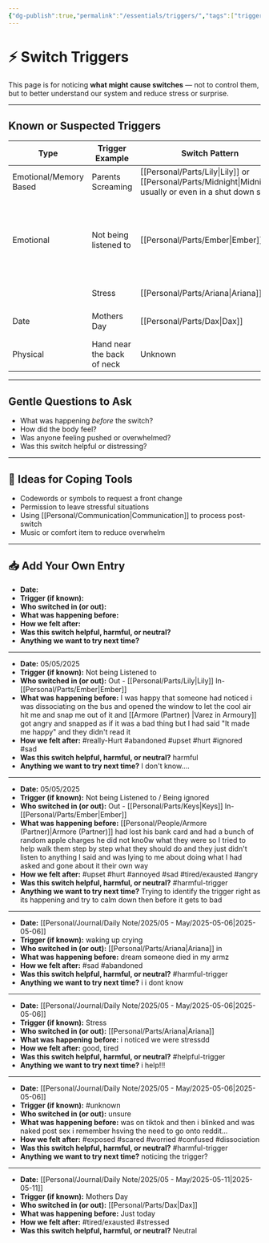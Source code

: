```yaml
---
{"dg-publish":true,"permalink":"/essentials/triggers/","tags":["triggered","trigger-awareness","pattern-tracking"]}
---
```


# ⚡ Switch Triggers

This page is for noticing **what might cause switches** — not to control them, but to better understand our system and reduce stress or surprise.

---

## Known or Suspected Triggers

| Type                   | Trigger Example            | Switch Pattern                                                | Notes or Coping Ideas                                                                                                 |
| ---------------------- | -------------------------- | ------------------------------------------------------------- | --------------------------------------------------------------------------------------------------------------------- |
| Emotional/Memory Based | Parents Screaming          | [[Personal/Parts/Lily\|Lily]] or [[Personal/Parts/Midnight\|Midnight]] usually or even in a shut down state | [[Essentials/Plans/Grounding Toolbox\|Grounding Toolbox]]                                                                                                 |
| Emotional              | Not being listened to      | [[Personal/Parts/Ember\|Ember]]                                                     | - Taking a deep breath<br>- Taking some time away from the trigger<br>( AKA getting Space)<br>- [[Essentials/Plans/Grounding Toolbox\|Grounding Toolbox]] |
|                        | Stress                     | [[Personal/Parts/Ariana\|Ariana]]                                                    | - Helps with it and can take care of herself                                                                          |
| Date                   | Mothers Day                | [[Personal/Parts/Dax\|Dax]]                                                       | - Partners<br>- Being Small<br>- Video Games                                                                          |
| Physical               | Hand near the back of neck | Unknown                                                       |                                                                                                                       |


---

## Gentle Questions to Ask
- What was happening *before* the switch?
- How did the body feel?
- Was anyone feeling pushed or overwhelmed?
- Was this switch helpful or distressing?

---

## 🧠 Ideas for Coping Tools
- Codewords or symbols to request a front change
- Permission to leave stressful situations
- Using [[Personal/Communication\|Communication]] to process post-switch
- Music or comfort item to reduce overwhelm

---

## 📥 Add Your Own Entry

- **Date:**  
- **Trigger (if known):**  
- **Who switched in (or out):**  
- **What was happening before:**  
- **How we felt after:**  
- **Was this switch helpful, harmful, or neutral?**  
- **Anything we want to try next time?**

---


- **Date:**  05/05/2025
- **Trigger (if known):**  Not being Listened to
- **Who switched in (or out):**  Out - [[Personal/Parts/Lily\|Lily]] In- [[Personal/Parts/Ember\|Ember]]
- **What was happening before:**  I was happy that someone had noticed i was dissociating on the bus and opened the window to let the cool air hit me and snap me out of it and [[Armore (Partner) \|Varez in Armoury]] got angry and snapped as if it was a bad thing but I had said "It made me happy" and they didn't read it
- **How we felt after:**  #really-Hurt #abandoned #upset  #hurt #ignored #sad 
- **Was this switch helpful, harmful, or neutral?**  harmful
- **Anything we want to try next time?** I don't know....
---

- **Date:**  05/05/2025
- **Trigger (if known):**  Not being Listened to / Being ignored
- **Who switched in (or out):**  Out -  [[Personal/Parts/Keys\|Keys]] In- [[Personal/Parts/Ember\|Ember]]
- **What was happening before:**  [[Personal/People/Armore (Partner)\|Armore (Partner)]] had lost his bank card and had a bunch of random apple charges he did not kno0w what they were so I tried to help walk them step by step what they should do and they just didn't listen to anything I said and was lying to me about doing what I had asked and gone about it their own way
- **How we felt after:**  #upset #hurt #annoyed #sad #tired/exausted #angry 
- **Was this switch helpful, harmful, or neutral?**  #harmful-trigger
- **Anything we want to try next time?** Trying to identify the trigger right as its happening and try to calm down then before it gets to bad 

---
- **Date:**  [[Personal/Journal/Daily Note/2025/05 - May/2025-05-06\|2025-05-06]]
- **Trigger (if known):**  waking up crying
- **Who switched in (or out):**  [[Personal/Parts/Ariana\|Ariana]] in
- **What was happening before:**  dream someone died in my armz
- **How we felt after:**  #sad #abandoned 
- **Was this switch helpful, harmful, or neutral?**  #harmful-trigger 
- **Anything we want to try next time?** i i dont know 

---
- **Date:**  [[Personal/Journal/Daily Note/2025/05 - May/2025-05-06\|2025-05-06]]
- **Trigger (if known):**  Stress
- **Who switched in (or out):**  [[Personal/Parts/Ariana\|Ariana]]
- **What was happening before:**  i noticed we were stressdd
- **How we felt after:**  good, tired
- **Was this switch helpful, harmful, or neutral?**  #helpful-trigger
- **Anything we want to try next time?** i help!!!

---

- **Date:**  [[Personal/Journal/Daily Note/2025/05 - May/2025-05-06\|2025-05-06]]
- **Trigger (if known):**  #unknown
- **Who switched in (or out):**  unsure
- **What was happening before:**  was on tiktok and then i blinked and was naked post sex i remember hsving the need to go onto reddit...
- **How we felt after:**  #exposed #scared #worried #confused #dissociation 
- **Was this switch helpful, harmful, or neutral?**  #harmful-trigger 
- **Anything we want to try next time?** noticing the trigger? 

---
- **Date:** [[Personal/Journal/Daily Note/2025/05 - May/2025-05-11\|2025-05-11]]  
- **Trigger (if known):**  Mothers Day
- **Who switched in (or out):**  [[Personal/Parts/Dax\|Dax]]
- **What was happening before:**  Just today
- **How we felt after:**  #tired/exausted  #stressed 
- **Was this switch helpful, harmful, or neutral?**  Neutral


